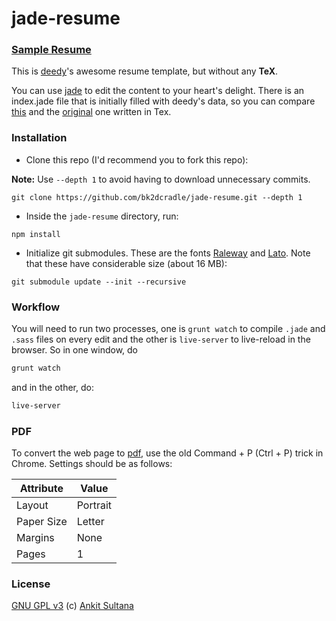# jade-resume

### [Sample Resume](https://ankitsultana.me/jade-resume/deedy-resume.pdf)

This is [deedy](https://github.com/deedy/Deedy-Resume)'s awesome resume template, but without any **TeX**.

You can use [jade](http://jade-lang.com) to edit the content to your heart's delight. There is an index.jade file that is initially filled with deedy's data, so you can compare [this](https://ankitsultana.me/jade-resume/deedy-resume.pdf) and the [original](https://raw.githubusercontent.com/deedydas/Deedy-Resume/master/OpenFonts/sample-image.png) one written in Tex.

### Installation

* Clone this repo (I'd recommend you to fork this repo):

**Note:** Use `--depth 1` to avoid having to download unnecessary commits.

```
git clone https://github.com/bk2dcradle/jade-resume.git --depth 1
```

* Inside the `jade-resume` directory, run:

```
npm install
```

* Initialize git submodules. These are the fonts [Raleway](https://github.com/softwaymedical/raleway.git) and [Lato](https://github.com/mrkelly/lato.git). Note that these have considerable size (about 16 MB):

```
git submodule update --init --recursive
```

### Workflow

You will need to run two processes, one is `grunt watch` to compile `.jade` and `.sass` files on every edit and the other is `live-server` to live-reload in the browser. So in one window, do

```bash
grunt watch
```

and in the other, do:

```bash
live-server
```

### PDF

To convert the web page to [pdf](http://www.wikihow.com/Save-a-Web-Page-as-a-PDF-in-Google-Chrome), use the old Command + P (Ctrl + P) trick in Chrome. Settings should be as follows:

Attribute | Value
----------|------
Layout    | Portrait
Paper Size| Letter
Margins   | None
Pages     | 1

### License

[GNU GPL v3](https://github.com/bk2dcradle/jade-resume/blob/master/LICENSE) (c) [Ankit Sultana](https://twitter.com/AnkitSultana)
